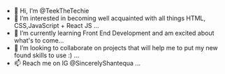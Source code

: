 - 👋 Hi, I’m @TeekTheTechie
- 👀 I’m interested in becoming well acquainted with all things HTML, CSS,JavaScript + React JS ...
- 🌱 I’m currently learning Front End Development and am excited about what's to come...
- 💞️ I’m looking to collaborate on projects that will help me to put my new found skills to use :) ...
- 📫 Reach me on IG @SincerelyShantequa ...

<!---
TeekTheTechie/TeekTheTechie is a ✨ special ✨ repository because its `README.md` (this file) appears on your GitHub profile.
You can click the Preview link to take a look at your changes.
--->
